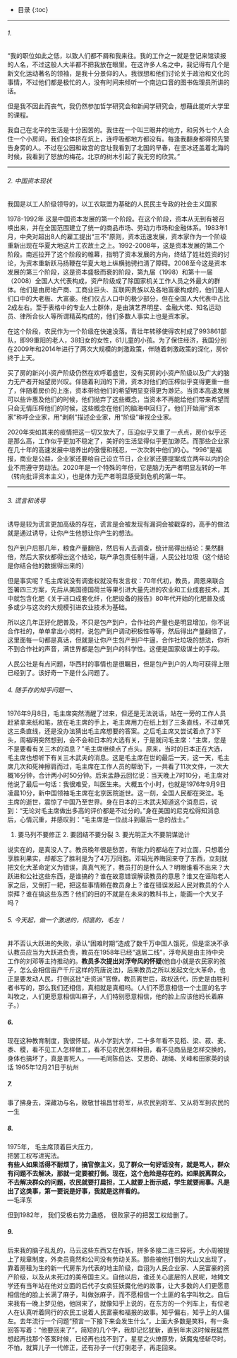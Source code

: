 
* 目录 
{:toc}

---


######  1.

“我的职位如此之低，以致人们都不屑和我来往。我的工作之一就是登记来馆读报的人名，不过这般人大半都不把我放在眼里。在这许多人名之中，我记得有几个是新文化运动著名的领袖，是我十分景仰的人。我很想和他们讨论关于政治和文化的事情，不过他们都是极忙的人，没有时间来倾听一个南边口音的图书佐理员所讲的话。

但是我不因此而丧气，我仍然参加哲学研究会和新闻学研究会，想藉此能听大学里的课程。

我自己在北平的生活是十分困苦的。我住在一个叫三眼井的地方，和另外七个人合住一个小房间，我们全体挤在炕上，连呼吸都地方都没有。每逢我翻身都得预先警告身旁的人。不过在公园和故宫的宫址我看到了北国的早春，在坚冰还盖着北海的时候，我看到了怒放的梅花。北京的树木引起了我无穷的欣赏。”

---
######  2. 中国资本现状

我国是以工人阶级领导的，以工农联盟为基础的人民民主专政的社会主义国家


1978-1992年 这是中国资本发展的第一个阶段。在这个阶段，资本从无到有被召唤出来，并在全国范围建立了统一的商品市场、劳动力市场和金融体系。1983年1月，中央对超出8人的雇工提出“三不”原则，资本迅速发展，资本家作为一个阶级重新出现在华夏大地这片工农故土之上。1992-2008年，这是资本发展的第二个阶段。南巡拉开了这个阶段的帷幕，指明了资本发展的方向，终结了姓社姓资的讨论，为资本重新跃马扬鞭在华夏大地上纵横驰骋扫清了障碍。2008至今这是资本发展的第三个阶段，这是资本盛极而衰的阶段，第九届（1998）和第十一届（2008）全国人大代表构成，资产阶级成了除国家机关工作人员之外最大的群体。他们是由房地产商、工商业巨头、互联网贵族以及各地富豪构成的，他们是人们口中的大老板、大富豪。他们仅占人口中的极少部分，但在全国人大代表中占比2成左右。至于表格中的专业人士群体，是由演艺界明星、金融大佬、知名运动员、律所合伙人等所谓精英构成的，他们多数人事实上也是资本家。

在这个阶段，农民作为一个阶级在快速没落。青壮年转移使得农村成了993861部队，即99重阳的老人，38妇女的女性，61儿童的小孩。为了保住经济，我国分别在2009年和2014年进行了两次大规模的刺激政策，伴随着刺激政策的深化，房价终于上天。

买了房的新兴小资产阶级仍然在欢呼着盛世，没有买房的小资产阶级以及广大的脑力无产者开始望房兴叹。伴随着利润的下滑，资本对他们的压榨似乎变得更重一些了，伴随着房价的上涨，资本带给他们的希望明显变得更为渺茫。当资本高速发展可以些许惠及他们的时候，他们抛弃了这些概念，当资本不再能给他们带来希望而只会无情压榨他们的时候，这些概念在他们的脑海中回归了。他们开始用“资本家”称呼企业家，用“剥削”描述企业家，用“阶级”审视企业家。


2020年突如其来的疫情把这一切又放大了，压迫似乎又重了一点点，房价似乎还是那么高，工作似乎更加不稳定了，美好的生活显得似乎更加渺茫。而那些企业家在几十年的高速发展中培养出的傲慢和残忍，一次次刺中他们的心。“996”是福报，商业是公益，企业家还要给自己设立节日，企业家还要提案成立两年以内的企业不用遵守劳动法。2020年是一个特殊的年份，它是脑力无产者明显左转的一年（转向批评资本主义），也是体力无产者明显感受到危机的第一年。


---

###### 3. 谎言和诱导

诱导是较为谎言更加高级的存在，谎言是会被发现有漏洞会被戳穿的，高手的做法就是通过诱导，让你产生他想让你产生的想法。

包产到户后那几年，粮食产量翻倍，然后有人去调查，统计局得出结论：果然翻倍，然后大家伙都得出这个结论，联产承包责任制牛逼，人民公社垃圾（这个结论是你结合他的数据得出来的）

但是事实呢？毛主席说没有调查权就没有发言权：70年代初，教员，周恩来联合签署四三方案，先后从美国德国荷兰等果引进大量先进的农业和工业成套技术，其中就包含化肥《关于进口成套化纤，化肥设备的报告》80年代开始的化肥普及或多或少与这次的大规模引进农业技术为基础。

所以这几年正好化肥普及，不只是包产到户，合作社的产量也是明显增加，你不说合作社的，单单拿出小岗村，说包产到户调动积极性等等，然后得出产量翻倍了，这里面每一句都是真话，但就是让你产生包产到户牛逼，合作社垃圾的想法，你听不到合作社的声音，满世界都是包产到户的科学性。这便是国家级谋士的手段。

人民公社是有点问题，华西村的事情也是很瞩目，但是包产到户的人均可获得上限已经到了。该好奇一下是什么问题了。



###### 4. 随手存的知乎问题一、
1976年9月8日，毛主席突然清醒了过来，但还是无法说话，站在一旁的工作人员赶紧拿来纸和笔，放在毛主席的手上，毛主席用力在纸上划了三条直线，不过单凭这三条直线，还是没办法猜出毛主席想要的答案。之后毛主席又尝试着点了3下头，周福明突然想到，会不会和日本的大选有关，于是就问毛主席：“主席，您是不是要看有关三木的消息？”毛主席继续点了点头。原来，当时的日本正在大选，毛主席也想听下有关三木武夫的消息。这是毛主席在世的最后一天，这一天，毛主席几次和死神擦肩而过，毛主席在工作人员的帮助下，一共看了11次文件，一次大概16分钟，合计两小时50分钟。后来孟静云回忆说：当天晚上7时10分，毛主席对他说了最后一句话：我很难受，叫医生来。大概五个小时，也就是1976年9月9日凌晨10分，新中国领袖毛主席在北京医院逝世。这一刻，全国人民都在哭泣。毛主席的逝世，震惊了中国乃至世界。身在日本的三木武夫知道这个消息后，说到：“无论对毛主席做出多高的评价都是不过分的。”身在美国的尼克松得知消息后，心情沉重，并感叹到：“毛主席是一位战斗到最后一息的战士。”

1. 要马列不要修正 2. 要团结不要分裂 3. 要光明正大不要阴谋诡计

说实在的，是真没人了。教员晚年很是愁苦，有能力的都站在了对立面，只想着分享胜利果实，却都忘了胜利是为了4万万同胞。邓韬光养晦回来夺了东西，立刻就把文化大革命定义为错误，真真气死了，教员打的是什么人？明眼谁看不出来？大跃进和公社这些东西，是谁搞的？谁在故意错误解读教员的意思？谁又在诬陷老人家之后，又倒打一耙，把这些事情赖在教员身上？谁在错误发起人民对教员的个人崇拜？谁在搞这些东西？他们的目的不就是在未来的教科书上，能画一个大叉子吗？

###### 5. 今天起，做一个激进的，彻底的，毛左！

并不否认大跃进的失败，承认“困难时期”造成了数千万中国人饿死，但是坚决不承认教员应当为大跃进负责，教员在1958年已经“退居二线”，浮夸风是由主持中央工作的刘邓等主持推动的。<b>教员多次提出对浮夸风的怀疑</b>(他自小就是农民家的孩子，怎么会相信亩产千斤这样的荒唐说法)，后来教员之所以发起文化大革命，也正是要发动人民，打倒这批“走资派”官僚。教员离世后，政权迭代，历史是由胜利者书写的，那么我们还相信，真相就是真相吗。（人们不愿意相信一个土匪的名字叫牧之，人们更愿意相信叫麻子，人们特别愿意相信，他的脸上应该他妈长着麻子。）

##### 6.

现在这种教育制度，我很怀疑。从小学到大学，二十多年看不见稻、梁、菽、麦、黍、稷，看不见工人怎样做工，看不见农民怎样种田，看不见商品是怎样交换的，身体也搞坏了，真是害死人。——毛同陈伯达、艾思奇、胡绳、关峰和田家英的谈话 1965年12月21日于杭州

##### 7.

事了拂身去，深藏功与名，致敬甘祖昌甘将军，从农民到将军、又从将军到农民的一生

##### 8.

1975年，
毛主席顶着巨大压力，  
把罢工权写进宪法。  
<b>有些人如果活得不耐烦了，搞官僚主义，见了群众一句好话没有，就是骂人，群众有问题不去解决，那就一定要被打倒。现在，这个危险是存在的。如果脱离群众，不去解决群众的问题，农民就要打扁担，工人就要上街示威，学生就要闹事。凡是出了这类事，第一要说是好事，我就是这样看的。</b>  
—毛泽东

但到1982年，
我们受极右势力蛊惑，
很败家子的把罢工权给删了。

##### 9.

后来我的脑子乱乱的，马云这些东西又在作妖，拼多多接二连三猝死，大小周被提上了规章制度，外卖员竟然和公司没有劳动关系。那些被他打倒的大山又出现了，靠着房租为生的新一代房东为代表的地主阶级，自诩为人民企业家、人民富豪的资产阶级，以及从未死过的美帝国主义。自他以后，谁还关心底层的人民呢，地摊文学还有当年站在他对立面的后代子女疯狂妖魔化他的故事，让大多数的人们更愿意相信他的脸上长满了麻子，叫做张麻子，而不愿相信一个土匪的名字叫牧之。自后来我有一晚上梦见他，他回来了，就像知乎上说的，在东方的一个列车上，有位老人在认真听着同行的农民工说着人民富豪和福报的故事。知乎偏右，知乎上的人偏左。去年流行一个问题“预言一下接下来会发生什么”，上面大多数是笑料，有一条回答写着：“他要回来了”，简短的几个字，我却记忆犹新，直到年末这时候我猛然想起再找那个答案时候，已经再也找不到了。星星之火燎原势，妖魔鬼怪斩尽时。不怕，就算儿子一代修正，还有孙子一代打倒老子，再走回来。